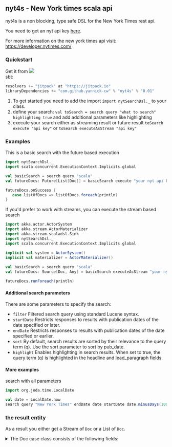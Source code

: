 ## nyt4s - New York times scala api

nyt4s is a non blocking, type safe DSL for the New York Times rest api.  

You need to get an nyt api key [here](https://developer.nytimes.com/signup).

For more information on the new york times api visit: https://developer.nytimes.com/

### Quickstart

Get it from  [![](https://jitpack.io/v/yannick-cw/nyt4s.svg)](https://jitpack.io/#yannick-cw/nyt4s)  
sbt:
```scala
resolvers += "jitpack" at "https://jitpack.io"
libraryDependencies += "com.github.yannick-cw" % "nyt4s" % "0.01"	
```

 1. To get started you need to add the import `import nytSearchDsl._` to your class.
 2. define your search: `val toSearch = search query "what to search" highlighting true` and add additional parameters like highlighting
 3. execute your search either as streaming result or future result `toSearch execute "api key"` or `toSearch executeAsStream "api key"`


### Examples

This is a basic search with the future based execution
```scala
import nytSearchDsl._
import scala.concurrent.ExecutionContext.Implicits.global

val basicSearch = search query "scala"
val futureDocs: Future[List[Doc]] = basicSearch execute "your nyt api key here"

futureDocs.onSuccess {
   case listOfDocs => listOfDocs.foreach(println) 
}
```

If you'd prefer to work with streams, you can execute the stream based search
```scala
import akka.actor.ActorSystem
import akka.stream.ActorMaterializer
import akka.stream.scaladsl.Sink
import nytSearchDsl._
import scala.concurrent.ExecutionContext.Implicits.global

implicit val system = ActorSystem()
implicit val materializer = ActorMaterializer()
  
val basicSearch = search query "scala"
val futureDocs: Source[Doc, Any] = basicSearch executeAsStream "your nyt api key here"

futureDocs.runForeach(println)
```


#### Additional search parameters

There are some parameters to specify the search:

 * `filter` Filtered search query using standard Lucene syntax.
 * `startDate` Restricts responses to results with publication dates of the date specified or later.
 * `endDate` Restricts responses to results with publication dates of the date specified or earlier.
 * `sort` By default, search results are sorted by their relevance to the query term (q). Use the sort parameter to sort by pub_date.
 * `highlight` Enables highlighting in search results. When set to true, the query term (q) is highlighted in the headline and lead_paragraph fields.

#### More examples

search with all parameters
```scala
import org.joda.time.LocalDate

val date = LocalDate.now
search query "New York Times" endDate date startDate date.minusDays(100) filter "filter" highlight true sort newest

```

### the result entity

As a result you either get a Stream of `Doc` or a List of `Doc`.  
<details>
 <summary>The Doc case class consists of the following fields:</summary>
 
```scala
 case class Doc(web_url: Option[String],
                snippet: Option[String],
                lead_paragraph: Option[String],
                `abstract`: Option[String],
                print_page: Option[String],
                blog: List[String],
                source: Option[String],
                headline: Headline,
                keywords: List[Keywords],
                pub_date: Option[String],
                document_type: Option[String],
                news_desk: Option[String],
                section_name: Option[String],
                subsection_name: Option[String],
                byline: Byline,
                type_of_material: Option[String],
                _id: Option[String],
                word_count: Option[String],
                slideshow_credits: Option[String],
                multimedia: List[Multimedia]
               )
```
 
 Where:
 
```scala
 case class Headline(main: Option[String], kicker: Option[String])
 
 case class Keywords(rank: Option[String], name: Option[String], value: Option[String])
 
 case class Person(organization: Option[String], role: Option[String], firstname: Option[String], rankt: Option[String], lastname: Option[String])
 
 case class Byline(original: Option[String], person: List[Person])
 
 case class Multimedia(url: Option[String],
                       format: Option[String],
                       height: Int,
                       width: Int,
                       `type`: Option[String],
                       subtype: Option[String],
                       caption: Option[String],
                       copyright: Option[String])
```
 </details>
